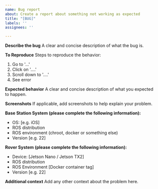 ```yaml
---
name: Bug report
about: Create a report about something not working as expected
title: "[BUG]"
labels: ''
assignees: ''

---
```


**Describe the bug**
A clear and concise description of what the bug is.

**To Reproduce**
Steps to reproduce the behavior:
1. Go to '...'
2. Click on '....'
3. Scroll down to '....'
4. See error

**Expected behavior**
A clear and concise description of what you expected to happen.

**Screenshots**
If applicable, add screenshots to help explain your problem.

**Base Station System (please complete the following information):**
 - OS: [e.g. iOS]
 - ROS distribution
 - ROS environment (chroot, docker or something else)
 - Version [e.g. 22]

**Rover System (please complete the following information):**
 - Device: [Jetson Nano / Jetson TX2]
 - ROS distribution
 - ROS Environment [Docker container tag]
 - Version [e.g. 22]

**Additional context**
Add any other context about the problem here.
